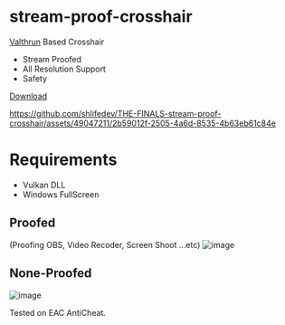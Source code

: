 # stream-proof-crosshair

 [Valthrun](https://github.com/Valthrun/Valthrun/tree/master/overlay) Based Crosshair
  
 
- Stream Proofed
- All Resolution Support
- Safety

[Download](https://github.com/shlifedev/the-finals-stream-proof-crosshair/releases)
 

https://github.com/shlifedev/THE-FINALS-stream-proof-crosshair/assets/49047211/2b59012f-2505-4a6d-8535-4b63eb61c84e


# Requirements

 - Vulkan DLL
 - Windows FullScreen

## Proofed
(Proofing OBS, Video Recoder, Screen Shoot ...etc)
![image](https://github.com/shlifedev/stream-proof-crosshair/assets/49047211/c22e158c-5e62-4e60-a455-5982d7646f87)


## None-Proofed  
![image](https://github.com/shlifedev/the-finals-stream-proof-crosshair/assets/49047211/1c0a9e03-7a27-499f-a29d-64eedaa7a183)


Tested on EAC AntiCheat.
